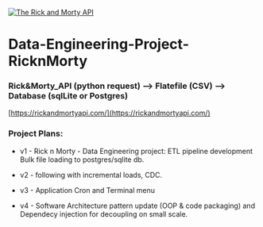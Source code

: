 [![The Rick and Morty API](https://repository-images.githubusercontent.com/120371205/b6740400-92d4-11ea-8a13-d5f6e0558e9b)](https://github.com/Arturowhite17/Data-Engineering-Project-RicknMorty/)

# Data-Engineering-Project-RicknMorty
### Rick&Morty_API (python request) --> Flatefile (CSV) --> Database (sqlLite or Postgres)
[https://rickandmortyapi.com/](https://rickandmortyapi.com/)

### Project Plans:  
- v1 - Rick n Morty - Data Engineering project: ETL pipeline development Bulk file loading to postgres/sqlite db.
- v2 - following with incremental loads, CDC. 

- v3 - Application Cron and Terminal menu 

- v4 - Software Architecture pattern update (OOP & code packaging) and Dependecy injection for decoupling on small scale. 


